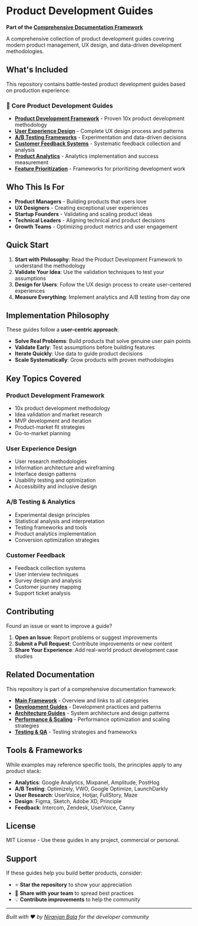 # Product Development Guides

**Part of the [Comprehensive Documentation Framework](https://github.com/niranjanbala/fullstack-template)**

A comprehensive collection of product development guides covering modern product management, UX design, and data-driven development methodologies.

## What's Included

This repository contains battle-tested product development guides based on production experience:

### 🎯 Core Product Development Guides

- **[Product Development Framework](./product-development-framework.md)** - Proven 10x product development methodology
- **[User Experience Design](./user-experience-design.md)** - Complete UX design process and patterns
- **[A/B Testing Frameworks](./ab-testing-frameworks.md)** - Experimentation and data-driven decisions
- **[Customer Feedback Systems](./customer-feedback-systems.md)** - Systematic feedback collection and analysis
- **[Product Analytics](./product-analytics.md)** - Analytics implementation and success measurement
- **[Feature Prioritization](./feature-prioritization.md)** - Frameworks for prioritizing development work

## Who This Is For

- **Product Managers** - Building products that users love
- **UX Designers** - Creating exceptional user experiences
- **Startup Founders** - Validating and scaling product ideas
- **Technical Leaders** - Aligning technical and product decisions
- **Growth Teams** - Optimizing product metrics and user engagement

## Quick Start

1. **Start with Philosophy**: Read the Product Development Framework to understand the methodology
2. **Validate Your Idea**: Use the validation techniques to test your assumptions
3. **Design for Users**: Follow the UX design process to create user-centered experiences
4. **Measure Everything**: Implement analytics and A/B testing from day one

## Implementation Philosophy

These guides follow a **user-centric approach**:
- **Solve Real Problems**: Build products that solve genuine user pain points
- **Validate Early**: Test assumptions before building features
- **Iterate Quickly**: Use data to guide product decisions
- **Scale Systematically**: Grow products with proven methodologies

## Key Topics Covered

### Product Development Framework
- 10x product development methodology
- Idea validation and market research
- MVP development and iteration
- Product-market fit strategies
- Go-to-market planning

### User Experience Design
- User research methodologies
- Information architecture and wireframing
- Interface design patterns
- Usability testing and optimization
- Accessibility and inclusive design

### A/B Testing & Analytics
- Experimental design principles
- Statistical analysis and interpretation
- Testing frameworks and tools
- Product analytics implementation
- Conversion optimization strategies

### Customer Feedback
- Feedback collection systems
- User interview techniques
- Survey design and analysis
- Customer journey mapping
- Support ticket analysis

## Contributing

Found an issue or want to improve a guide?

1. **Open an Issue**: Report problems or suggest improvements
2. **Submit a Pull Request**: Contribute improvements or new content
3. **Share Your Experience**: Add real-world product development case studies

## Related Documentation

This repository is part of a comprehensive documentation framework:

- **[Main Framework](https://github.com/niranjanbala/fullstack-template)** - Overview and links to all categories
- **[Development Guides](https://github.com/niranjanbala/development-guides)** - Development practices and patterns
- **[Architecture Guides](https://github.com/niranjanbala/architecture-guides)** - System architecture and design patterns
- **[Performance & Scaling](https://github.com/niranjanbala/performance-scaling)** - Performance optimization and scaling strategies
- **[Testing & QA](https://github.com/niranjanbala/testing-qa)** - Testing strategies and frameworks

## Tools & Frameworks

While examples may reference specific tools, the principles apply to any product stack:

- **Analytics**: Google Analytics, Mixpanel, Amplitude, PostHog
- **A/B Testing**: Optimizely, VWO, Google Optimize, LaunchDarkly
- **User Research**: UserVoice, Hotjar, FullStory, Maze
- **Design**: Figma, Sketch, Adobe XD, Principle
- **Feedback**: Intercom, Zendesk, UserVoice, Canny

## License

MIT License - Use these guides in any project, commercial or personal.

## Support

If these guides help you build better products, consider:
- ⭐ **Star the repository** to show your appreciation
- 🤝 **Share with your team** to spread best practices
- 💡 **Contribute improvements** to help the community

---

*Built with ❤️ by [Niranjan Bala](https://github.com/niranjanbala) for the developer community* 